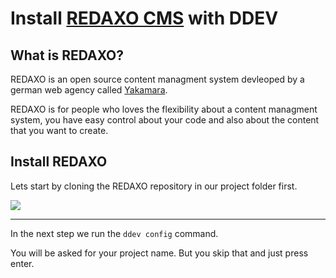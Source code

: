 # Install [REDAXO CMS](https://redaxo.org) with DDEV

## What is REDAXO?

REDAXO is an open source content managment system devleoped by a german web agency called [Yakamara](https://www.yakamara.de/). 

REDAXO is for people who loves the flexibility about a content managment system, you have easy control about your code and also about the content that you want to create. 

## Install REDAXO

Lets start by cloning the REDAXO repository in our project folder first.

![](https://github.com/crydotsnake/ddev-contrib/blob/master/recipes/install-redaxo-cms-with-ddev/img/clone-repository.gif?raw=true)

---

In the next step we run the `ddev config` command.

You will be asked for your project name. But you skip that and just press enter.